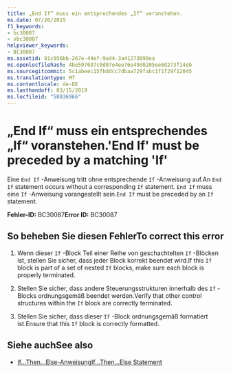 ```yaml
---
title: „End If“ muss ein entsprechendes „If“ voranstehen.
ms.date: 07/20/2015
f1_keywords:
- bc30087
- vbc30087
helpviewer_keywords:
- BC30087
ms.assetid: 81c056bb-267e-44ef-9a44-3a41273090ea
ms.openlocfilehash: 4be597037c0d07e4ee76e49d0205ee8d273f14eb
ms.sourcegitcommit: 5c1abeec15fbddcc7dbaa729fabc1f1f29f12045
ms.translationtype: MT
ms.contentlocale: de-DE
ms.lasthandoff: 03/15/2019
ms.locfileid: "58036966"
---
```

# <a name="end-if-must-be-preceded-by-a-matching-if"></a><span data-ttu-id="26833-102">„End If“ muss ein entsprechendes „If“ voranstehen.</span><span class="sxs-lookup"><span data-stu-id="26833-102">'End If' must be preceded by a matching 'If'</span></span>
<span data-ttu-id="26833-103">Eine `End If` -Anweisung tritt ohne entsprechende `If` -Anweisung auf.</span><span class="sxs-lookup"><span data-stu-id="26833-103">An `End If` statement occurs without a corresponding `If` statement.</span></span> <span data-ttu-id="26833-104">`End If` muss eine `If` -Anweisung vorangestellt sein.</span><span class="sxs-lookup"><span data-stu-id="26833-104">`End If` must be preceded by an `If` statement.</span></span>  
  
 <span data-ttu-id="26833-105">**Fehler-ID:** BC30087</span><span class="sxs-lookup"><span data-stu-id="26833-105">**Error ID:** BC30087</span></span>  
  
## <a name="to-correct-this-error"></a><span data-ttu-id="26833-106">So beheben Sie diesen Fehler</span><span class="sxs-lookup"><span data-stu-id="26833-106">To correct this error</span></span>  
  
1.  <span data-ttu-id="26833-107">Wenn dieser `If` -Block Teil einer Reihe von geschachtelten `If` -Blöcken ist, stellen Sie sicher, dass jeder Block korrekt beendet wird.</span><span class="sxs-lookup"><span data-stu-id="26833-107">If this `If` block is part of a set of nested `If` blocks, make sure each block is properly terminated.</span></span>  
  
2.  <span data-ttu-id="26833-108">Stellen Sie sicher, dass andere Steuerungsstrukturen innerhalb des `If` -Blocks ordnungsgemäß beendet werden.</span><span class="sxs-lookup"><span data-stu-id="26833-108">Verify that other control structures within the `If` block are correctly terminated.</span></span>  
  
3.  <span data-ttu-id="26833-109">Stellen Sie sicher, dass dieser `If` -Block ordnungsgemäß formatiert ist.</span><span class="sxs-lookup"><span data-stu-id="26833-109">Ensure that this `If` block is correctly formatted.</span></span>  
  
## <a name="see-also"></a><span data-ttu-id="26833-110">Siehe auch</span><span class="sxs-lookup"><span data-stu-id="26833-110">See also</span></span>

- [<span data-ttu-id="26833-111">If...Then...Else-Anweisung</span><span class="sxs-lookup"><span data-stu-id="26833-111">If...Then...Else Statement</span></span>](../../visual-basic/language-reference/statements/if-then-else-statement.md)
